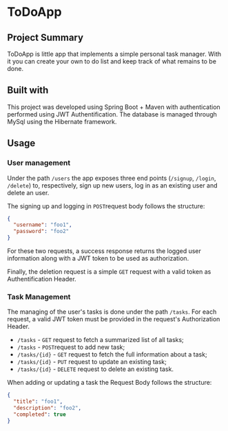 # ToDoApp

## Project Summary

ToDoApp is little app that implements a simple personal task manager. With it you can create your own to do list and keep track of what remains to be done.

## Built with

This project was developed using Spring Boot + Maven with authentication performed using JWT Authentification. The database is managed through MySql using the Hibernate framework.

## Usage

### User management

Under the path `/users` the app exposes three end points (`/signup`, `/login`, `/delete`) to, respectively, sign up new users, log in as an existing user and delete an user.

The signing up and logging in `POST`request body follows the structure: 

```json
{
  "username": "foo1",
  "password": "foo2"
}
```

For these two requests, a success response returns the logged user information along with a JWT token to be used as authorization.

Finally, the deletion request is a simple `GET` request with a valid token as Authentification Header.

### Task Management

The managing of the user's tasks is done under the path `/tasks`. For each request, a valid JWT token must be provided in the request's Authorization Header.

- `/tasks`      - `GET` request to fetch a summarized list of all tasks;
- `/tasks`      - `POST`request to add new task;
- `/tasks/{id}` - `GET` request to fetch the full information about a task;
- `/tasks/{id}` - `PUT` request to update an existing task;
- `/tasks/{id}` - `DELETE` request to delete an existing task.

When adding or updating a task the Request Body follows the structure:

```json
{
  "title": "foo1",
  "description": "foo2",
  "completed": true
}
```
